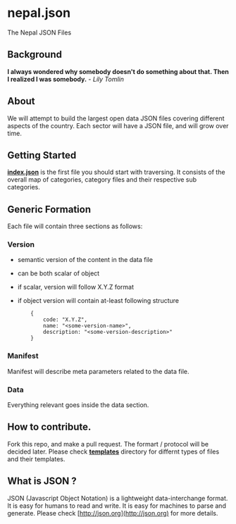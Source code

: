 # nepal.json
The Nepal JSON Files

## Background
__I always wondered why somebody doesn't do something about that. Then I realized I was somebody.__ - _Lily Tomlin_

## About
We will attempt to build the largest open data JSON files covering different aspects of the country. Each sector will have a JSON file, and will grow over time.

## Getting Started
[__index.json__](index.json) is the first file you should start with traversing. It consists of the overall map of categories, category files and their respective sub categories.

## Generic Formation
Each file will contain three sections as follows:

### Version
- semantic version of the content in the data file
- can be both scalar of object
- if scalar, version will follow X.Y.Z format
- if object version will contain at-least following structure  

    ````
        {
            code: "X.Y.Z",
            name: "<some-version-name>",
            description: "<some-version-description>"
        }
    ````

### Manifest
Manifest will describe meta parameters related to the data file.

### Data
Everything relevant goes inside the data section.

## How to contribute.
Fork this repo, and make a pull request. The formart / protocol will be decided later. Please check [__templates__](__templates__) directory for differnt types of files and their templates.

## What is JSON ?
JSON (Javascript Object Notation) is a lightweight data-interchange format. It is easy for humans to read and write. It is easy for machines to parse and generate. Please check [http://json.org](http://json.org) for more details.

